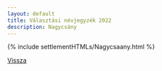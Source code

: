 ```yaml
---
layout: default
title: Választási névjegyzék 2022
description: Nagycsány
---
```


{% include settlementHTMLs/Nagycsaany.html %}

[Vissza](./)